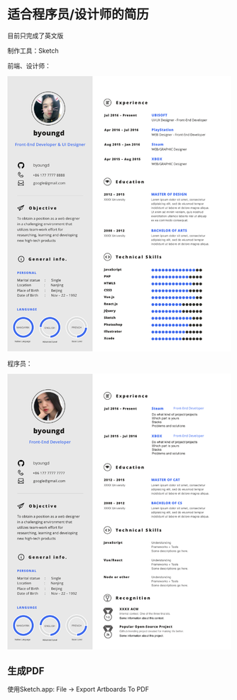 # 适合程序员/设计师的简历

目前只完成了英文版

制作工具：Sketch

前端、设计师：

![Resume-byoungd](Resume-Sketch-byoungd/Designer@2x.png)


程序员：

![Resume-byoungd](Resume-Sketch-byoungd/Programmer@2x.png)

## 生成PDF

使用Sketch.app: File -> Export Artboards To PDF